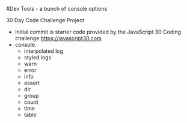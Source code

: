 #Dev Tools - a bunch of console options

30 Day Code Challenge Project

- Initial commit is starter code provided by the JavaScript 30 Coding challenge https://javascript30.com
- console.
  - interpolated log
  - styled logs
  - warn
  - error
  - info
  - assert
  - dir
  - group
  - count
  - time
  - table
